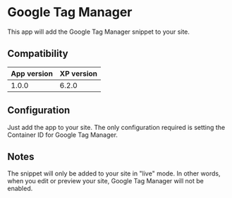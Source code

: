 # Google Tag Manager

This app will add the Google Tag Manager snippet to your site.

## Compatibility

| App version        | XP version |
| ------------- | ------------- |
| 1.0.0 | 6.2.0 |

## Configuration

Just add the app to your site. The only configuration required is setting the Container ID for Google Tag Manager.

## Notes

The snippet will only be added to your site in "live" mode. In other words, when you edit or preview your site, Google Tag Manager will not be enabled.
